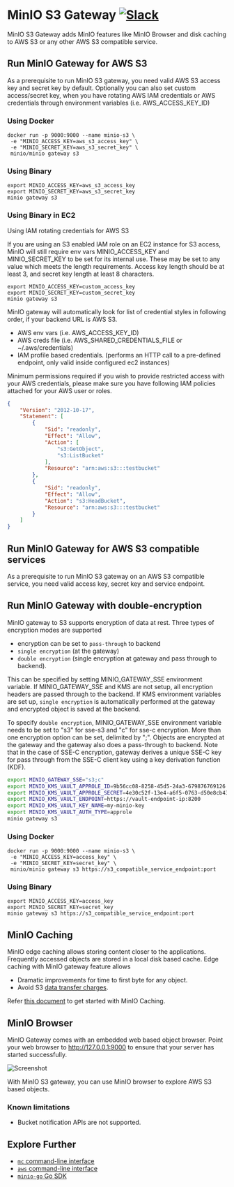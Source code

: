 # MinIO S3 Gateway [![Slack](https://slack.min.io/slack?type=svg)](https://slack.min.io)

MinIO S3 Gateway adds MinIO features like MinIO Browser and disk caching to AWS S3 or any other AWS S3 compatible service.

## Run MinIO Gateway for AWS S3
As a prerequisite to run MinIO S3 gateway, you need valid AWS S3 access key and secret key by default. Optionally you can also set custom access/secret key, when you have rotating AWS IAM credentials or AWS credentials through environment variables (i.e. AWS_ACCESS_KEY_ID)

### Using Docker
```
docker run -p 9000:9000 --name minio-s3 \
 -e "MINIO_ACCESS_KEY=aws_s3_access_key" \
 -e "MINIO_SECRET_KEY=aws_s3_secret_key" \
 minio/minio gateway s3
```

### Using Binary
```
export MINIO_ACCESS_KEY=aws_s3_access_key
export MINIO_SECRET_KEY=aws_s3_secret_key
minio gateway s3
```

### Using Binary in EC2
Using IAM rotating credentials for AWS S3

If you are using an S3 enabled IAM role on an EC2 instance for S3 access, MinIO will still require env vars MINIO_ACCESS_KEY and MINIO_SECRET_KEY to be set for its internal use. These may be set to any value which meets the length requirements. Access key length should be at least 3, and secret key length at least 8 characters.
```
export MINIO_ACCESS_KEY=custom_access_key
export MINIO_SECRET_KEY=custom_secret_key
minio gateway s3
```

MinIO gateway will automatically look for list of credential styles in following order, if your backend URL is AWS S3.

- AWS env vars (i.e. AWS_ACCESS_KEY_ID)
- AWS creds file (i.e. AWS_SHARED_CREDENTIALS_FILE or ~/.aws/credentials)
- IAM profile based credentials. (performs an HTTP call to a pre-defined endpoint, only valid inside configured ec2 instances)

Minimum permissions required if you wish to provide restricted access with your AWS credentials, please make sure you have following IAM policies attached for your AWS user or roles.

```json
{
    "Version": "2012-10-17",
    "Statement": [
        {
            "Sid": "readonly",
            "Effect": "Allow",
            "Action": [
                "s3:GetObject",
                "s3:ListBucket"
            ],
            "Resource": "arn:aws:s3:::testbucket"
        },
        {
            "Sid": "readonly",
            "Effect": "Allow",
            "Action": "s3:HeadBucket",
            "Resource": "arn:aws:s3:::testbucket"
        }
    ]
}
```

## Run MinIO Gateway for AWS S3 compatible services
As a prerequisite to run MinIO S3 gateway on an AWS S3 compatible service, you need valid access key, secret key and service endpoint.

## Run MinIO Gateway with double-encryption
MinIO gateway to S3 supports encryption of data at rest. Three types of encryption modes are supported

- encryption can be set to ``pass-through`` to backend
- ``single encryption`` (at the gateway)
- ``double encryption`` (single encryption at gateway and pass through to backend).

This can be specified by setting MINIO_GATEWAY_SSE environment variable. If MINIO_GATEWAY_SSE and KMS are not setup, all encryption headers are passed through to the backend. If KMS environment variables are set up, ``single encryption`` is automatically performed at the gateway and encrypted object is saved at the backend.

To specify ``double encryption``, MINIO_GATEWAY_SSE environment variable needs to be set to "s3" for sse-s3
and "c" for sse-c encryption. More than one encryption option can be set, delimited by ";". Objects are encrypted at the gateway and the gateway also does a pass-through to backend. Note that in the case of SSE-C encryption, gateway derives a unique SSE-C key for pass through from the SSE-C client key using a key derivation function (KDF).

```sh
export MINIO_GATEWAY_SSE="s3;c"
export MINIO_KMS_VAULT_APPROLE_ID=9b56cc08-8258-45d5-24a3-679876769126
export MINIO_KMS_VAULT_APPROLE_SECRET=4e30c52f-13e4-a6f5-0763-d50e8cb4321f
export MINIO_KMS_VAULT_ENDPOINT=https://vault-endpoint-ip:8200
export MINIO_KMS_VAULT_KEY_NAME=my-minio-key
export MINIO_KMS_VAULT_AUTH_TYPE=approle
minio gateway s3
```

### Using Docker
```
docker run -p 9000:9000 --name minio-s3 \
 -e "MINIO_ACCESS_KEY=access_key" \
 -e "MINIO_SECRET_KEY=secret_key" \
 minio/minio gateway s3 https://s3_compatible_service_endpoint:port
```

### Using Binary
```
export MINIO_ACCESS_KEY=access_key
export MINIO_SECRET_KEY=secret_key
minio gateway s3 https://s3_compatible_service_endpoint:port
```

## MinIO Caching
MinIO edge caching allows storing content closer to the applications. Frequently accessed objects are stored in a local disk based cache. Edge caching with MinIO gateway feature allows

- Dramatic improvements for time to first byte for any object.
- Avoid S3 [data transfer charges](https://aws.amazon.com/s3/pricing/).

Refer [this document](https://docs.min.io/docs/minio-disk-cache-guide.html) to get started with MinIO Caching.

## MinIO Browser
MinIO Gateway comes with an embedded web based object browser. Point your web browser to http://127.0.0.1:9000 to ensure that your server has started successfully.

![Screenshot](https://github.com/minio/minio/blob/master/docs/screenshots/minio-browser-gateway.png?raw=true)

With MinIO S3 gateway, you can use MinIO browser to explore AWS S3 based objects.

### Known limitations

- Bucket notification APIs are not supported.

## Explore Further

- [`mc` command-line interface](https://docs.min.io/docs/minio-client-quickstart-guide)
- [`aws` command-line interface](https://docs.min.io/docs/aws-cli-with-minio)
- [`minio-go` Go SDK](https://docs.min.io/docs/golang-client-quickstart-guide)
